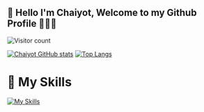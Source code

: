 ## 👋  Hello I'm Chaiyot, Welcome to my Github Profile 👨🏻‍💻
![Visitor count](https://shields-io-visitor-counter.herokuapp.com/badge?page=chaiyodcymg.Spoon-Knife&label=View%20Profile&labelColor=000000&logo=GitHub&logoColor=FFFFFF&color=1D70B8)

[![Chaiyot GitHub stats](https://github-readme-stats.vercel.app/api?username=chaiyodcymg&show_icons=true&theme=merko)](https://github.com/anuraghazra/github-readme-stats) [![Top Langs](https://github-readme-stats.vercel.app/api/top-langs/?username=chaiyodcymg&&layout=compact&show_icons=true&theme=merko)](https://github.com/anuraghazra/github-readme-stats)


# 🚀 My Skills
[![My Skills](https://skills.thijs.gg/icons?i=js,react,html,css,nodejs,java,kotlin,swift,ts,py,php,mysql,mongodb,git)](https://github.com/chaiyodcymg/chaiyodcymg/)
